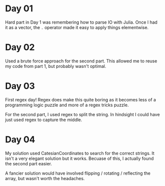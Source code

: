 # Day 01
Hard part in Day 1 was remembering how to parse IO with Julia. Once I had it as a vector, the `.` operator made it easy to apply things elementwise.

# Day 02
Used a brute force approach for the second part. This allowed me to reuse my code from part 1, but probably wasn't optimal.

# Day 03
First regex day! Regex does make this quite boring as it becomes less of a programming logic puzzle and more of a regex tricks puzzle.

For the second part, I used regex to split the string. In hindsight I could have just used regex to capture the middle.

# Day 04
My solution used CatesianCoordinates to search for the correct strings. It isn't a very elegant solution but it works. Becuase of this, I actually found the second part easier.

A fancier solution would have involved flipping / rotating / reflecting the array, but wasn't worth the headaches.